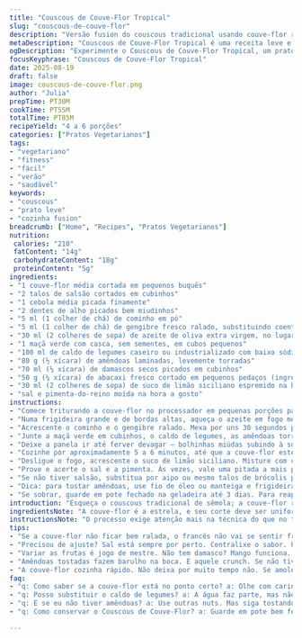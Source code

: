 ```yaml
---
title: "Couscous de Couve-Flor Tropical"
slug: "couscous-de-couve-flor"
description: "Versão fusion do couscous tradicional usando couve-flor raladinha como base. Um prato vegetariano, leve, sem lactose, ovos e glúten, que mistura a crocância das amêndoas tostadas à doçura dos damascos e abacaxi em cubos. Um toque de gengibre fresco substitui a corriandra, trazendo frescor e uma pitada exótica; o toque ácido vem do suco de limão siciliano. O cozimento é feito com atenção ao ponto al dente da couve-flor para manter textura e sabor. Prato versátil, serve de base para acompanhamentos e entrée vegetariana."
metaDescription: "Couscous de Couve-Flor Tropical é uma receita leve e saborosa. Mistura amêndoas e frutas tropicais, perfeita para qualquer refeição."
ogDescription: "Experimente o Couscous de Couve-Flor Tropical, um prato fusion que traz um toque tropical e saudável ao seu almoço."
focusKeyphrase: "Couscous de Couve-Flor Tropical"
date: 2025-08-19
draft: false
image: couscous-de-couve-flor.png
author: "Julia"
prepTime: PT30M
cookTime: PT55M
totalTime: PT85M
recipeYield: "4 a 6 porções"
categories: ["Pratos Vegetarianos"]
tags:
- "vegetariano"
- "fitness"
- "fácil"
- "verão"
- "saudável"
keywords:
- "couscous"
- "prato leve"
- "cozinha fusion"
breadcrumb: ["Home", "Recipes", "Pratos Vegetarianos"]
nutrition: 
 calories: "210"
 fatContent: "14g"
 carbohydrateContent: "18g"
 proteinContent: "5g"
ingredients:
- "1 couve-flor média cortada em pequenos buquês"
- "2 talos de salsão cortados em cubinhos"
- "1 cebola média picada finamente"
- "2 dentes de alho picados bem miudinhos"
- "5 ml (1 colher de chá) de cominho em pó"
- "5 ml (1 colher de chá) de gengibre fresco ralado, substituindo coentro"
- "30 ml (2 colheres de sopa) de azeite de oliva extra virgem, no lugar da manteiga"
- "1 maçã verde com casca, sem sementes, em cubos pequenos"
- "100 ml de caldo de legumes caseiro ou industrializado com baixo sódio (reduzi um pouco do original)"
- "80 g (½ xícara) de amêndoas laminadas, levemente torradas"
- "70 ml (⅓ xícara) de damascos secos picados em cubinhos"
- "50 g (¼ xícara) de abacaxi fresco cortado em pequenos pedaços (ingrediente novo para dar frescor tropical)"
- "30 ml (2 colheres de sopa) de suco de limão siciliano espremido na hora"
- "sal e pimenta-do-reino moída na hora a gosto"
instructions:
- "Comece triturando a couve-flor no processador em pequenas porções para não embolar; deve virar uma farofinha que lembra grãos de couscous, sem virar purê; faça isso com paciência, senão fica meio empapado. Um buquê médio rende cerca de 1 litro dessa farofa."
- "Numa frigideira grande e de bordas altas, aqueça o azeite em fogo médio. Coloque o salsão, a cebola e o alho picados; doure sem deixar que queimem, uns 6 minutos até que fiquem transparentes e cheirosos, mexendo às vezes para não agarrar. O aroma do alho e a cebola refogada são o primeiro sinal bom dessa receita."
- "Acrescente o cominho e o gengibre ralado. Mexa por uns 30 segundos para liberar o óleo essencial das especiarias. Esse passo ajuda a aromatizar o fundo do prato, não pule ou vai perder o perfil."
- "Junte a maçã verde em cubinhos, o caldo de legumes, as amêndoas torradas, os damascos e os pedaços de abacaxi. Essa mistura maneira traz doçura natural e gordura saudável da amêndoa, além daquele contraste ácido e doce que equilibra tudo."
- "Deixe a panela ir até ferver devagar — bolhinhas miúdas subindo à superfície. Nesse momento, adicione o couscous de couve-flor. Misture delicadamente, tampe a panela e abaixe o fogo para o mínimo."
- "Cozinhe por aproximadamente 5 a 6 minutos, até que a couve-flor esteja firme, mas macia; al dente. Não deixe passar porque senão fica empapado. Abra a tampa e cheire o vapor — o aroma deve ter uma mescla entre fresco e terroso, quase adocicado das frutas secas e o azedinho do limão."
- "Desligue o fogo, acrescente o suco de limão siciliano. Misture com cuidado para não desmanchar a farofa — o limão vai evidenciar sabores e ajudar na digestão."
- "Prove e acerte o sal e a pimenta. Às vezes, vale uma pitada a mais para ressaltar o tempero."
- "Se não tiver salsão, substitua por aipo ou mesmo talos de brócolis para dar crocância e frescor; ao invés do abacaxi, pode usar manga verde cortada em cubinhos, que dá um azedinho diferente. Outra alternativa no lugar do gengibre é a pimenta-da-jamaica, para um toque mais quente."
- "Dica: para tostar amêndoas, use fio de óleo ou manteiga e frigideira seca em fogo médio. Mexa até dourar e soltar cheiro de nozes - isso intensifica o sabor. Se quer acelerar o processo, micro-ondas por 1 minuto também funciona, só fique alerta para não queimar."
- "Se sobrar, guarde em pote fechado na geladeira até 3 dias. Para reaproveitar, esquente em frigideira seca para não ficar úmido."
introduction: "Esqueça o couscous tradicional de sêmola; a couve-flor ralada é uma alternativa fresca, leve e funcional. O aroma da especiaria, a crocância da amêndoa, o doce natural do damasco e a acidez do limão siciliano trazem um prato multifacetado, que conversa bem com uma refeição leve ou como entrada num almoço delicioso. Nas vezes em que testei, cuidar do ponto da couve-flor fez toda a diferença: pouco cozida conserva textura, entrega aquele contraste crocante que vira destaque na boca. Com o bônus desses toques tropicais, fica ainda mais versátil. Prático, nutritivo, com um quê gourmet, perfeito para quem busca fugir do usual sem complicação."
ingredientsNote: "A couve-flor é a estrela, e seu corte deve ser uniforme. Processar em pulsos curtos evita que vire um purê; o segredo é granulado, quase areia grossa. Trocar manteiga por azeite traz notas diferentes e adaptação para quem prefere gordura vegetal. Sempre prefira especiarias frescas para preservar aroma — gengibre ralado na hora, por exemplo, é um upgrade no sabor. Frutas secas e frutas frescas formam par surpreendente aqui. E claro, um caldo de legumes bem temperado faz todo o trabalho de fundo, mesmo usando industrializado, tente encontrar opções com baixo teor de sódio. Sal e pimenta no final ajustam o equilíbrio e dão aquele toque pessoal à receita."
instructionsNote: "O processo exige atenção mais na técnica do que no tempo exato; cozimento certeiro depende do aspecto visual e toque da couve-flor — ela não deve murchar excessivamente. Refogar cebola e alho lentamente desenvolve a base aromática; evitar que queimem é fundamental para não amargar o prato. Os temperos entram para liberar fragrância, mexa rapidamente para evitar que queimem. Cozinhar com tampa cria vapor suficiente para a couve-flor cozinhar por igual, manter textura. O toque ácido do limão acrescenta frescor e ajuda a 'despertar' os demais sabores — sempre adicione por último para não perder nem amargar. Aproveite cada passo para sentir cheiro e consistência: são seus melhores guias."
tips:
- "Se a couve-flor não ficar bem ralada, o francês não vai se sentir fresquinho. Fica empapado. Rale direitinho. Use o processador em pulsos. Olhe de novo. Farofinha fina, não purê. Textura importante;"
- "Precisou de ajuste? Sal está sempre por perto. Centralixe o sabor. Pitada a mais ou menos aqui e ali. Se não tá bom, não passa vergonha. Pimenta-do-reino moída na hora faz diferença. Adicione aos poucos;"
- "Variar as frutas é jogo de mestre. Não tem damasco? Mango funciona. Um azedinho diferente. E a maçã verde? Troca fácil por pera. Cuidado com a textura, não deixe desmanchar. Mas um pouco de estrutura sempre é bom;"
- "Amêndoas tostadas fazem barulho na boca. É aquele crunch. Se não tiver, nozes são boas. Porém se você tem um mix de nuts? Pode usar essa variedade. Cria riqueza na receita. Tostar é fácil, fique de olho;"
- "A couve-flor cozinha rápido. Não deixa por muito tempo não. Se amolecer demais, virou purê, que nem acompanhamento de fogão. Olha o vapor na tampa. Se ficou pesada e sem cor, errou a mão."
faq:
- "q: Como saber se a couve-flor está no ponto certo? a: Olhe com carinho. Visual é tudo. Deve estar firme, mas macia. O toque é leve, um pouco ao pressionar. Não murcha. "
- "q: Posso substituir o caldo de legumes? a: A água faz parte, mas não é o melhor. Caldo caseiro tá sempre bom. Industrializado vale. Vie a seatar, mas baixe sempre o sódio. Então não salgue muito."
- "q: E se eu não tiver amêndoas? a: Use outras nuts. Mas siga tostando. Se não ficar crocante perde ponto. Se não tiver tempo, é bem assim, fique de olho para não queimar. Frutos secos são sempre ótimos."
- "q: Como conservar o Couscous de Couve-Flor? a: Guarde em pote bem fechado. Até 3 dias vai. Se ficar úmido, panela seca pra esquentar. Mas cuidado, esquenta pouco a pouco pra não torrar tudo."

---
```

